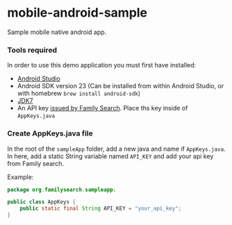 # mobile-android-sample
Sample mobile native android app.

### Tools required
In order to use this demo application you must first have installed:
* [Android Studio](https://developer.android.com/studio/index.html)
* Android SDK version 23 (Can be installed from within Android Studio, or with homebrew `brew install android-sdk`)
* [JDK7](http://www.oracle.com/technetwork/java/javase/downloads/jdk7-downloads-1880260.html)
* An API key [issued by Family Search](https://familysearch.org/developers/). Place ths key inside of `AppKeys.java`

### Create AppKeys.java file
In the root of the `sampleApp` folder, add a new java and name if `AppKeys.java`.
In here, add a static String variable named `API_KEY` and add your api key from Family search.

Example:
```java
package org.familysearch.sampleapp;

public class AppKeys {
    public static final String API_KEY = "your_api_key";
}
```
